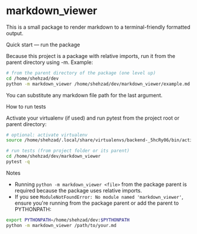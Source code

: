 markdown_viewer
=================

This is a small package to render markdown to a terminal-friendly formatted output.

Quick start — run the package

Because this project is a package with relative imports, run it from the parent directory using -m. Example:

```bash
# from the parent directory of the package (one level up)
cd /home/shehzad/dev
python -m markdown_viewer /home/shehzad/dev/markdown_viewer/example.md
```

You can substitute any markdown file path for the last argument.

How to run tests

Activate your virtualenv (if used) and run pytest from the project root or parent directory:

```bash
# optional: activate virtualenv
source /home/shehzad/.local/share/virtualenvs/backend-_5hcRy06/bin/activate

# run tests (from project folder or its parent)
cd /home/shehzad/dev/markdown_viewer
pytest -q
```

Notes

- Running `python -m markdown_viewer <file>` from the package parent is required because the package uses relative imports.
- If you see `ModuleNotFoundError: No module named 'markdown_viewer'`, ensure you're running from the package parent or add the parent to PYTHONPATH:

```bash
export PYTHONPATH=/home/shehzad/dev:$PYTHONPATH
python -m markdown_viewer /path/to/your.md
```
